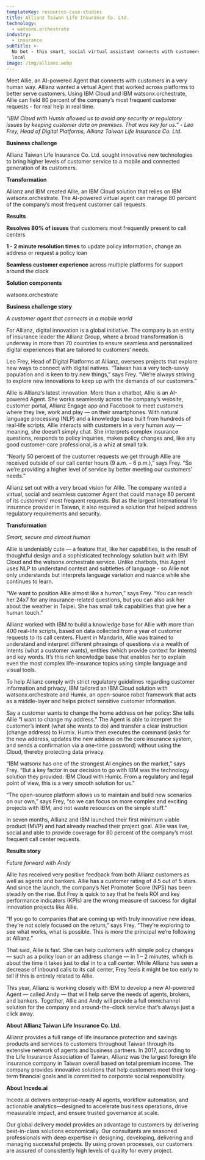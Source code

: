 ```yaml
---
templateKey: resources-case-studies
title: Allianz Taiwan Life Insurance Co. Ltd.
technology:
  - watsonx.orchestrate
industry:
  - insurance
subTitle: >-
  No bot - this smart, social virtual assistant connects with customers like a
  local
image: /img/allianz.webp
---
```

Meet Allie, an AI-powered Agent that connects with customers in a very human way. Allianz wanted a virtual Agent that worked across platforms to better serve customers. Using IBM Cloud and IBM watsonx.orchestrate, Allie can field 80 percent of the company’s most frequent customer requests - for real help in real time.

*“IBM Cloud with Humix allowed us to avoid any security or regulatory issues by keeping customer data on premises. That was key for us.” - Leo Frey, Head of Digital Platforms, Allianz Taiwan Life Insurance Co. Ltd.*

**Business challenge**

Allianz Taiwan Life Insurance Co. Ltd. sought innovative new technologies to bring higher levels of customer service to a mobile and connected generation of its customers.

**Transformation**

Allianz and IBM created Allie, an IBM Cloud solution that relies on IBM watsonx.orchestrate. The AI-powered virtual agent can manage 80 percent of the company’s most frequent customer call requests.

**Results**

**Resolves 80% of issues** that customers most frequently present to call centers

**1 - 2 minute resolution times** to update policy information, change an address or request a policy loan

**Seamless customer experience** across multiple platforms for support around the clock

**Solution components**

watsonx.orchestrate

**Business challenge story**

*A customer agent that connects in a mobile world*

For Allianz, digital innovation is a global initiative. The company is an entity of insurance leader the Allianz Group, where a broad transformation is underway in more than 70 countries to ensure seamless and personalized digital experiences that are tailored to customers’ needs.

Leo Frey, Head of Digital Platforms at Allianz, oversees projects that explore new ways to connect with digital natives. “Taiwan has a very tech-savvy population and is keen to try new things,” says Frey. “We’re always striving to explore new innovations to keep up with the demands of our customers.”

Allie is Allianz’s latest innovation. More than a chatbot, Allie is an AI-powered Agent. She works seamlessly across the company’s website, customer portal, Allianz Engage app and Facebook to meet customers where they live, work and play — on their smartphones. With natural language processing (NLP) and a knowledge base built from hundreds of real-life scripts, Allie interacts with customers in a very human way — meaning, she doesn’t simply chat. She interprets complex insurance questions, responds to policy inquiries, makes policy changes and, like any good customer-care professional, is a whiz at small talk.

“Nearly 50 percent of the customer requests we get through Allie are received outside of our call center hours (9 a.m. – 6 p.m.),” says Frey. “So we’re providing a higher level of service by better meeting our customers’ needs.”

Allianz set out with a very broad vision for Allie. The company wanted a virtual, social and seamless customer Agent that could manage 80 percent of its customers’ most frequent requests. But as the largest international life insurance provider in Taiwan, it also required a solution that helped address regulatory requirements and security.

**Transformation**

*Smart, secure and almost human*

Allie is undeniably cute — a feature that, like her capabilities, is the result of thoughtful design and a sophisticated technology solution built with IBM Cloud and the watsonx.orchestrate service. Unlike chatbots, this Agent uses NLP to understand context and subtleties of language - so Allie not only understands but interprets language variation and nuance while she continues to learn.

“We want to position Allie almost like a human,” says Frey. “You can reach her 24x7 for any insurance-related questions, but you can also ask her about the weather in Taipei. She has small talk capabilities that give her a human touch.”

Allianz worked with IBM to build a knowledge base for Allie with more than 400 real-life scripts, based on data collected from a year of customer requests to its call centers. Fluent in Mandarin, Allie was trained to understand and interpret different phrasings of questions via a wealth of intents (what a customer wants), entities (which provide context for intents) and key words. It’s this rich knowledge base that enables her to explain even the most complex life-insurance topics using simple language and visual tools.

To help Allianz comply with strict regulatory guidelines regarding customer information and privacy, IBM tailored an IBM Cloud solution with watsonx.orchestrate and Humix, an open-source robot framework that acts as a middle-layer and helps protect sensitive customer information.

Say a customer wants to change the home address on her policy: She tells Allie “I want to change my address.” The Agent is able to interpret the customer’s intent (what she wants to do) and transfer a clear instruction (change address) to Humix. Humix then executes the command (asks for the new address, updates the new address on the core insurance system, and sends a confirmation via a one-time password) without using the Cloud, thereby protecting data privacy.

“IBM watsonx has one of the strongest AI engines on the market,” says Frey. “But a key factor in our decision to go with IBM was the technology solution they provided: IBM Cloud with Humix. From a regulatory and legal point of view, this is a very smooth solution for us.”

“The open-source platform allows us to maintain and build new scenarios on our own,” says Frey, “so we can focus on more complex and exciting projects with IBM, and not waste resources on the simple stuff.”

In seven months, Allianz and IBM launched their first minimum viable product (MVP) and had already reached their project goal. Allie was live, social and able to provide coverage for 80 percent of the company’s most frequent call center requests.

**Results story**

*Future forward with Andy*

Allie has received very positive feedback from both Allianz customers as well as agents and bankers. Allie has a customer rating of 4.5 out of 5 stars. And since the launch, the company’s Net Promoter Score (NPS) has been steadily on the rise. But Frey is quick to say that he feels ROI and key performance indicators (KPIs) are the wrong measure of success for digital innovation projects like Allie.

“If you go to companies that are coming up with truly innovative new ideas, they’re not solely focused on the return,” says Frey. “They’re exploring to see what works, what is possible. This is more the principal we’re following at Allianz.”

That said, Allie is fast. She can help customers with simple policy changes — such as a policy loan or an address change — in 1 – 2 minutes, which is about the time it takes just to dial in to a call center. While Allianz has seen a decrease of inbound calls to its call center, Frey feels it might be too early to tell if this is entirely related to Allie.

This year, Allianz is working closely with IBM to develop a new AI-powered Agent — called Andy — that will help serve the needs of agents, brokers, and bankers. Together, Allie and Andy will provide a full omnichannel solution for the company and around-the-clock service that’s always just a click away.

**About Allianz Taiwan Life Insurance Co. Ltd.**

Allianz provides a full range of life insurance protection and savings products and services to customers throughout Taiwan through its extensive network of agents and business partners. In 2017, according to the Life Insurance Association of Taiwan, Allianz was the largest foreign life insurance company in Taiwan overall based on total premium income. The company provides innovative solutions that help customers meet their long-term financial goals and is committed to corporate social responsibility.

**About Incede.ai**

[](https://www.incede.ai)Incede.ai delivers enterprise-ready AI agents, workflow automation, and actionable analytics—designed to accelerate business operations, drive measurable impact, and ensure trusted governance at scale. 

Our global delivery model provides an advantage to customers by delivering best-in-class solutions economically. Our consultants are seasoned professionals with deep expertise in designing, developing, delivering and managing successful projects. By using proven processes, our customers are assured of consistently high levels of quality for every project.
